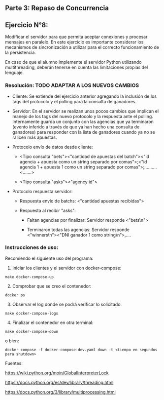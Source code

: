 
## Parte 3: Repaso de Concurrencia

## Ejercicio N°8:

Modificar el servidor para que permita aceptar conexiones y procesar mensajes en paralelo. En este ejercicio es importante considerar los mecanismos de sincronización a utilizar para el correcto funcionamiento de la persistencia.

En caso de que el alumno implemente el servidor Python utilizando multithreading, deberán tenerse en cuenta las limitaciones propias del lenguaje.


### Resolución: TODO ADAPTAR A LOS NUEVOS CAMBIOS

* Cliente: Se extiende del ejercicio anterior agregando la inclusión de los tags del protocolo y el polling para la consulta de ganadores.

* Servidor: En el servidor se realizan unos pocos cambios que implican el manejo de los tags del nuevo protocolo y la respuesta ante el polling. Internamente guarda un conjunto con las agencias que ya terminaron (evento inferido a través de que ya han hecho una consulta de ganadores) para responder con la lista de ganadores cuando ya no se ralicen más apuestas.

* Protocolo envío de datos desde cliente: 

    * <Tipo consulta "bets"><"cantidad de apuestas del batch"><longitud en bytes mensaje><"id agencia + apuesta como un string separado por comas">;<"id agencia 1 + apuesta 1 como un string separado por comas">;..........<.......>

    * <Tipo consulta "asks"><longitud id><"agency id">

* Protocolo respuesta servidor:

    * Respuesta envío de batchs: <"cantidad apuestas recibidas">
    
    * Respuesta al recibir "asks":

        * Faltan agencias por finalizar: Servidor responde <"bets\n">

        * Terminaron todas las agencias: Servidor responde <"winners\n"><"DNI ganador 1 como string\n">,.... 

### Instrucciones de uso:

Recomiendo el siguiente uso del programa:

1)  Iniciar los clientes y el servidor con docker-compose:
```
make docker-compose-up
```
2) Comprobar que se creo el contenedor:
```
docker ps
```
3) Observar el log donde se podrá verificar lo solicitado:
```
make docker-compose-logs
```
4) Finalizar el contenedor en otra terminal:
```
make docker-compose-down
```
o bien:
```
docker compose -f docker-compose-dev.yaml down -t <tiempo en segundos para shutdown>
```

Fuentes:

https://wiki.python.org/moin/GlobalInterpreterLock

https://docs.python.org/es/dev/library/threading.html

https://docs.python.org/3/library/multiprocessing.html